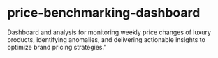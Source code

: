 # price-benchmarking-dashboard
Dashboard and analysis for monitoring weekly price changes of luxury products, identifying anomalies, and delivering actionable insights to optimize brand pricing strategies."
